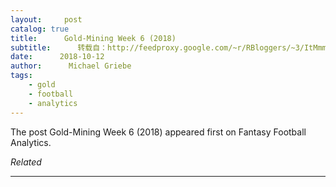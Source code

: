 ```yaml
---
layout:     post
catalog: true
title:      Gold-Mining Week 6 (2018)
subtitle:      转载自：http://feedproxy.google.com/~r/RBloggers/~3/ItMmm8LVR3w/
date:      2018-10-12
author:      Michael Griebe
tags:
    - gold
    - football
    - analytics
---
```


The post Gold-Mining Week 6 (2018) appeared first on Fantasy Football Analytics.


*Related*








---
